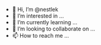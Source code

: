 - 👋 Hi, I’m @nestlek
- 👀 I’m interested in ...
- 🌱 I’m currently learning ...
- 💞️ I’m looking to collaborate on ...
- 📫 How to reach me ...

<!---
nestlek/nestlek is a ✨ special ✨ repository because its `README.md` (this file) appears on your GitHub profile.
You can click the Preview link to take a look at your changes.
--->
